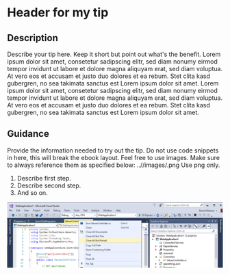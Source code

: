 
# Header for my tip

## Description
Describe your tip here. Keep it short but point out what's the benefit. 
Lorem ipsum dolor sit amet, consetetur sadipscing elitr, sed diam nonumy eirmod tempor invidunt ut labore et dolore magna aliquyam erat, sed diam voluptua. At vero eos et accusam et justo duo dolores et ea rebum. Stet clita kasd gubergren, no sea takimata sanctus est Lorem ipsum dolor sit amet. Lorem ipsum dolor sit amet, consetetur sadipscing elitr, sed diam nonumy eirmod tempor invidunt ut labore et dolore magna aliquyam erat, sed diam voluptua. At vero eos et accusam et justo duo dolores et ea rebum. Stet clita kasd gubergren, no sea takimata sanctus est Lorem ipsum dolor sit amet.

## Guidance
Provide the information needed to try out the tip. Do not use code snippets in here, this will break the ebook layout. 
Feel free to use images.
Make sure to always reference them as specified below: ../<NAMEOFYOURTIP>/images/<IMAGENAME>.png
Use png only.

1. Describe first step.
2. Describe second step.
3. And so on.

![Describe your image](../TipName/images/myimage.png)
